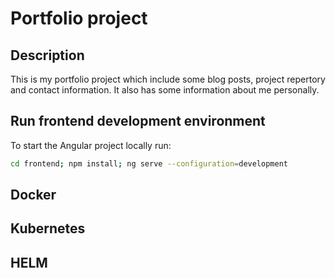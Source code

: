 # Portfolio project
## Description
This is my portfolio project which include some blog posts, project repertory and contact information.
It also has some information about me personally. 

## Run frontend development environment
To start the Angular project locally run:
```bash
cd frontend; npm install; ng serve --configuration=development
```

## Docker 
## Kubernetes
## HELM